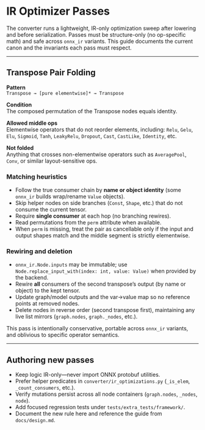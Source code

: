 # IR Optimizer Passes

The converter runs a lightweight, IR-only optimization sweep after lowering and before serialization. Passes must be structure-only (no op-specific math) and safe across `onnx_ir` variants. This guide documents the current canon and the invariants each pass must respect.

---

## Transpose Pair Folding

**Pattern**  
`Transpose → [pure elementwise]* → Transpose`

**Condition**  
The composed permutation of the Transpose nodes equals identity.

**Allowed middle ops**  
Elementwise operators that do not reorder elements, including:
`Relu`, `Gelu`, `Elu`, `Sigmoid`, `Tanh`, `LeakyRelu`, `Dropout`, `Cast`, `CastLike`, `Identity`, etc.

**Not folded**  
Anything that crosses non-elementwise operators such as `AveragePool`, `Conv`, or similar layout-sensitive ops.

### Matching heuristics

- Follow the true consumer chain by **name or object identity** (some `onnx_ir` builds wrap/rename `Value` objects).
- Skip helper nodes on side branches (`Const`, `Shape`, etc.) that do not consume the current tensor.
- Require **single consumer** at each hop (no branching rewires).
- Read permutations from the `perm` attribute when available.
- When `perm` is missing, treat the pair as cancellable only if the input and output shapes match and the middle segment is strictly elementwise.

### Rewiring and deletion

- `onnx_ir.Node.inputs` may be immutable; use `Node.replace_input_with(index: int, value: Value)` when provided by the backend.
- Rewire **all** consumers of the second transpose’s output (by name or object) to the kept tensor.
- Update graph/model outputs and the var→value map so no reference points at removed nodes.
- Delete nodes in reverse order (second transpose first), maintaining any live list mirrors (`graph.nodes`, `graph._nodes`, etc.).

This pass is intentionally conservative, portable across `onnx_ir` variants, and oblivious to specific operator semantics.

---

## Authoring new passes

- Keep logic IR-only—never import ONNX protobuf utilities.
- Prefer helper predicates in `converter/ir_optimizations.py` (`_is_elem`, `_count_consumers`, etc.).
- Verify mutations persist across all node containers (`graph.nodes`, `_nodes`, `node`).
- Add focused regression tests under `tests/extra_tests/framework/`.
- Document the new rule here and reference the guide from `docs/design.md`.
